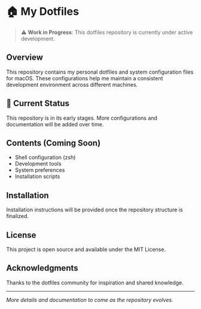 # 🏠 My Dotfiles

> ⚠️ **Work in Progress**: This dotfiles repository is currently under active development.

## Overview

This repository contains my personal dotfiles and system configuration files for macOS. These configurations help me maintain a consistent development environment across different machines.

## 🚧 Current Status

This repository is in its early stages. More configurations and documentation will be added over time.

## Contents (Coming Soon)

- Shell configuration (zsh)
- Development tools
- System preferences
- Installation scripts

## Installation

Installation instructions will be provided once the repository structure is finalized.

## License

This project is open source and available under the MIT License.

## Acknowledgments

Thanks to the dotfiles community for inspiration and shared knowledge.

---
*More details and documentation to come as the repository evolves.* 